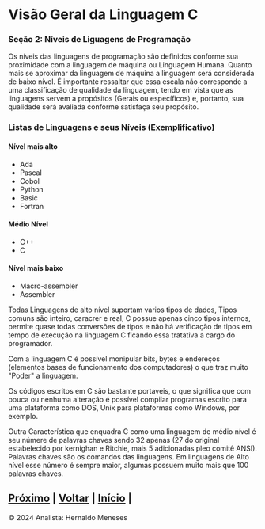 # Visão Geral da Linguagem C

### Seção 2: Níveis de Liguagens de Programação

Os níveis das linguagens de programação são definidos conforme sua proximidade com a linguagem de máquina ou Linguagem Humana. Quanto mais se aproximar da linguagem de máquina a linguagem será considerada de baixo nível. É importante ressaltar que essa escala não corresponde a uma classificação de qualidade da linguagem, tendo em vista que as linguagens servem a propósitos (Gerais ou específicos) e, portanto, sua qualidade será avaliada conforme satisfaça seu propósito.

### Listas de Linguagens e seus Níveis (Exemplificativo)
#### Nível mais alto
- Ada
- Pascal
- Cobol
- Python
- Basic
- Fortran

#### Médio Nível
- C++
- C

#### Nível mais baixo
- Macro-assembler
- Assembler

Todas Linguagens de alto nível suportam varios tipos de dados, Tipos comuns são inteiro, caracrer e real, C possue apenas cinco tipos internos, permite quase todas conversões de tipos e não há verificação de tipos em tempo de execução na linguagem C ficando essa tratativa a cargo do programador.

Com a linguagem C é possível monipular bits, bytes e endereços (elementos bases de funcionamento dos computadores) o que traz muito "Poder" a linguagem.

Os códigos escritos em C são bastante portaveis, o que significa que com pouca ou nenhuma alteração é possível compilar programas escrito para uma plataforma como DOS, Unix para plataformas como Windows, por exemplo.

Outra Característica que enquadra C como uma linguagem de médio nível é seu númere de palavras chaves sendo 32 apenas (27 do original estabelecido por kernighan e Ritchie, mais 5 adicionadas pleo comitê ANSI). Palavras chaves são os comandos das linguagens. Em linguagens de Alto nível esse número é sempre maior, algumas possuem muito mais que 100 palavras chaves.


[Próximo](https://github.com/HernaldoMeneses/C/blob/main/2-Cap%C3%ADtulo/2.1-Into.md) | [Voltar](https://github.com/HernaldoMeneses/C/blob/main/1-Cap%C3%ADtulo/1.1-Visao-Geral.md) |   [Início](https://github.com/HernaldoMeneses/C/tree/main) |
---

&copy; 2024 Analista: Hernaldo Meneses